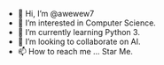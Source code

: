 - 👋 Hi, I’m @awewew7
- 👀 I’m interested in Computer Science.
- 🌱 I’m currently learning Python 3.
- 💞️ I’m looking to collaborate on AI.
- 📫 How to reach me ... Star Me.

<!---
awewew7/awewew7 is a ✨ special ✨ repository because its `README.md` (this file) appears on your GitHub profile.
You can click the Preview link to take a look at your changes.
--->
